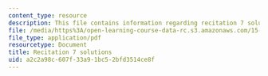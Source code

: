 ```yaml
---
content_type: resource
description: This file contains information regarding recitation 7 solutions.
file: /media/https%3A/open-learning-course-data-rc.s3.amazonaws.com/15-053-optimization-methods-in-management-science-spring-2013/a2c2a98c607f33a91bc52bfd3514ce8f_MIT15_053S13_rec07sol.pdf
file_type: application/pdf
resourcetype: Document
title: Recitation 7 solutions
uid: a2c2a98c-607f-33a9-1bc5-2bfd3514ce8f
---
```

